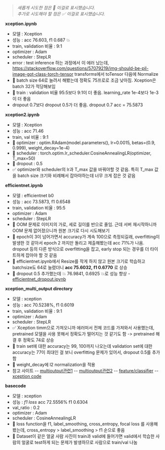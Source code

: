 > <i> 새롭게 시도한 점은 🔅 이걸로 표시했습니다. </i><br/>
> <i> 추가로 시도해야 할 점은 ✅ 이걸로 표시했습니다. </i>

<b> xception.ipynb </b>
  - 모델 : Xception
  - 성능 : acc 76.603, f1 0.687 💥
  - train, validation 비율 : 9:1
  - optimizer : Adam
  - scheduler : StepLR
  - error : test inference 하는 과정에서 이 에러 났는데, https://stackoverflow.com/questions/57079219/img-should-be-pil-image-got-class-torch-tensor
            transforms에서 toTensor 다음에 Normalize 
  - 🔅 batch size 64로 늘려서 해봤는데 정확도 75프로로 조금 낮아짐. Xception은 batch 32가 적당해보임
  - 🔅 train : validation 비율 95:5보다 9:1이 더 좋음. learning_rate 1e-4보다 1e-3이 더 좋음
  - dropout 0.7보다 dropout 0.5가 더 좋음. dropout 0.7 acc = 75.5873

<b> xception2.ipynb </b>
  - 모델 : Xception
  - 성능 : acc 71.46
  - train, val 비율 : 9:1
  - 🔅 optimizer : optim.RAdam(model.parameters(), lr=0.0015, betas=(0.9, 0.999), weight_decay=1e-4)
  - 🔅 scheduler : torch.optim.lr_scheduler.CosineAnnealingLR(optimizer, T_max=50)
  - 🔅 dropout : 0.5
  - ✅ optimizer와 scheduler의 lr과 T_max 값을 바꿔야할 것 같음. 특히 T_max 값을 batch size 크기와 비례해서 잡아야하는데 너무 크게 잡은 것 같음

 
   
<b> efficientnet.ipynb </b>
  - 모델 : efficientnet b0
  - 성능 : acc 73.5873, f1 0.6548
  - train, validation 비율 : 95:5
  - optimizer : Adam
  - scheduler : StepLR
  - 🔅 OOM 문제로 이미지의 가로, 세로 길이를 반으로 줄임. 근데 서버 재시작하니까 OOM 문제 없어졌으니까 원본 크기로 다시 시도해보기
  - 🔅 epoch이 3이 넘어가면서 accuracy가 계속 100으로 측정되길래, overfitting이 발생한 것 같아서 epoch 2 까지만 돌리고 제출해봤는데 acc 71%가 나옴. dropout 등의 다른 방식으로 overfitting을 잡고, early stop 되는 경우를 더 타이트하게 잡아야 할 것 같음
  - 🔅 efficientnet.ipynb에서 Resize를 작게 하지 않고 원본 크기로 학습하고 batchsize도 64로 늘렸더니 <b>acc 75.6032, f1 0.6770</b> 로 상승
  - 🔅 dropout 0.5 추가했는데 💥 76.9841, 0.6925 💥로 성능 향상 - [efficientnet_dropout.ipynb](https://github.com/boostcampaitech2/image-classification-level1-13/blob/main/Seowon/efficientnet_dropout.ipynb) 

<b> xception_multi_output directory </b>
  - 모델 : xception
  - 성능 : acc 70.5238%, f1 0.6019
  - train, validation 비율 : 9:1
  - optimizer : Adam
  - scheduler : StepLR
  - ✅ Xception timm으로 가져오니까 에러떠서 전체 코드를 가져와서 사용했는데, pretrained 모델을 사용 못해서 정확도가 떨어지는 것 같기도 함 -> pretrained 해결 후 정확도 74로 상승
  - 🔅 train set에 대한 accuracy는 99, 100까지 나오는데 validation set에 대한 accuracy는 77이 최대인 걸 보니 overfitting 문제가 있어서, dropout 0.5를 추가함
  - 🔅 weight_decay에 l2 normalization을 적용
  - 참고 사이트 
  -- [multioutput관련1](https://medium.com/jdsc-tech-blog/multioutput-cnn-in-pytorch-c5f702d4915f) 
  -- [multioutput관련2](https://learnopencv.com/multi-label-image-classification-with-pytorch/)
  -- [feature/classifier](https://rwightman.github.io/pytorch-image-models/feature_extraction/#multi-scale-feature-maps-feature-pyramid)
  -- [xception code](https://github.com/tstandley/Xception-PyTorch/blob/master/xception.py)

<b> basecode </b>
  - 모델 : xception
  - 성능 : <i>f1 loss</i> acc 72.5556% f1 0.6304
  - val_ratio : 0.2
  - optimizer : Adam
  - scheduler : CosineAnnealingLR
  - 🔅 loss function을 f1, label_smoothing, cross_entropy, focal loss 를 사용해봤는데, cross_entropy > label_smoothing > f1 순으로 좋음
  - 🔅 Dataset이 같은 얼굴 사람 사진이 train과 valid에 들어가면 valid에서 학습한 사람의 얼굴로 test하게 되는 문제가 발생하므로 사람으로 train/val 나눔
